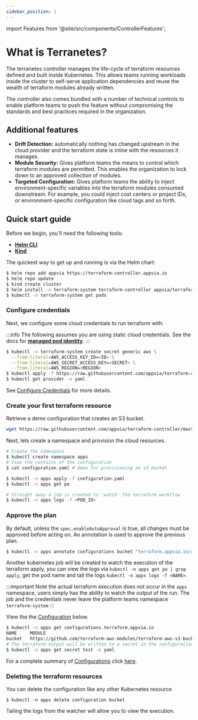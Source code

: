 ```yaml
---
sidebar_position: 1
---
```

import Features from '@site/src/components/ControllerFeatures';

# What is Terranetes?

The terranetes controller manages the life-cycle of terraform resources defined and built inside Kubernetes. This allows teams running workloads inside the cluster to self-serve application dependencies and reuse the wealth of terraform modules already written.

The controller also comes bundled with a number of technical controls to enable platform teams to push the feature without compromising the standards and best practices required in the organization.

<Features/>

## Additional features

* **Drift Detection:** automatically nothing has changed upstream in the cloud provider and the terraform state is inline with the resources it manages.
* **Module Security:** Gives platform teams the means to control which terraform modules are permitted. This enables the organization to lock down to an approved collection of modules.
* **Targeted Configuration:** Gives platform teams the ability to inject environment-specific variables into the terraform modules consumed downstream. For example, you could inject cost centers or project IDs, or environment-specific configuration like cloud tags and so forth.

## Quick start guide

Before we begin, you'll need the following tools:

* **[Helm CLI](https://helm.sh/docs/intro/install/)**
* **[Kind](https://kind.sigs.k8s.io/)**

The quickest way to get up and running is via the Helm chart:

```bash
$ helm repo add appvia https://terraform-controller.appvia.io
$ helm repo update
$ kind create cluster
$ helm install -n terraform-system terraform-controller appvia/terraform-controller --create-namespace
$ kubectl -n terraform-system get pods
```

### Configure credentials

Next, we configure some cloud credentials to run terraform with:

:::info
The following assumes you are using static cloud credentials. See the docs for [**managed pod identity**](admin/providers#configuring-injected-identity).
:::

```bash
$ kubectl -n terraform-system create secret generic aws \
  --from-literal=AWS_ACCESS_KEY_ID=<ID> \
  --from-literal=AWS_SECRET_ACCESS_KEY=<SECRET> \
  --from-literal=AWS_REGION=<REGION>
$ kubectl apply -f https://raw.githubusercontent.com/appvia/terraform-controller/master/examples/provider.yaml
$ kubectl get provider -o yaml
```

See [Configure Credentials](admin/providers.md) for more details.

### Create your first terraform resource

Retrieve a demo configuration that creates an S3 bucket.

```bash
wget https://raw.githubusercontent.com/appvia/terraform-controller/master/examples/configuration.yaml
```

Next, lets create a namespace and provision the cloud resources.

```bash
# Create the namespace
$ kubectl create namespace apps
# View the contains of the configuration
$ cat configuration.yaml # demo for provisioning an s3 bucket

$ kubectl -n apps apply -f configuration.yaml
$ kubectl -n apps get po

# Straight away a job is created to 'watch' the terraform workflow
$ kubectl -n apps logs -f <POD_ID>
```

### Approve the plan

By default, unless the `spec.enableAutoApproval` is true, all changes must be approved before acting on. An annotation is used to approve the previous plan.

```bash
$ kubectl -n apps annotate configurations bucket "terraform.appvia.io/apply"=true --overwrite
```

Another kubernetes job will be created to watch the execution of the terraform apply, you can view the logs via `kubectl -n apps get po | grep apply`, get the pod name and tail the logs `kubectl -n apps logs -f <NAME>`.

:::important
Note the actual terraform execution does not occur in the `apps` namespace, users simply has the ability to watch the output of the run. The job and the credentials never leave the platform teams namespace `terraform-system`
:::

View the the [Configuration](docs/terraform-controller/reference/configurations.terraform.appvia.io.md) below.

```bash
$ kubectl -n apps get configurations.terraform.appvia.io
NAME     MODULE                                                                            SECRET   RESOURCES   ESTIMATED     AGE
bucket   https://github.com/terraform-aws-modules/terraform-aws-s3-bucket.git?ref=v3.1.0   test     5           Not Enabled   78s
# The terraform output will be written to a secret in the configuration namespace
$ kubectl -n apps get secret test -o yaml
```

For a complete summary of [Configurations](reference/configurations.terraform.appvia.io.md) click [here](developer/configuration.md).

### Deleting the terraform resources

You can delete the configuration like any other Kubernetes resource

```shell
$ kubectl -n apps delete configuration bucket
```

Tailing the logs from the watcher will allow you to view the execution.


